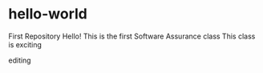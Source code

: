 # hello-world
First Repository
Hello!
This is the first Software Assurance class
This class is exciting

editing 
